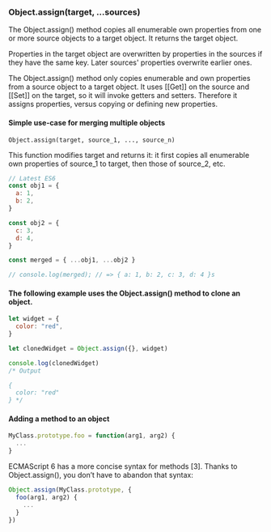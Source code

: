 ### Object.assign(target, ...sources)

The Object.assign() method copies all enumerable own properties from one or more source objects to a target object. It returns the target object.

Properties in the target object are overwritten by properties in the sources if they have the same key. Later sources' properties overwrite earlier ones.

The Object.assign() method only copies enumerable and own properties from a source object to a target object. It uses [[Get]] on the source and [[Set]] on the target, so it will invoke getters and setters. Therefore it assigns properties, versus copying or defining new properties.

#### Simple use-case for merging multiple objects

`Object.assign(target, source_1, ..., source_n)`

This function modifies target and returns it: it first copies all enumerable own properties of source_1 to target, then those of source_2, etc.

```js
// Latest ES6
const obj1 = {
  a: 1,
  b: 2,
}

const obj2 = {
  c: 3,
  d: 4,
}

const merged = { ...obj1, ...obj2 }

// console.log(merged); // => { a: 1, b: 2, c: 3, d: 4 }s
```

#### The following example uses the Object.assign() method to clone an object.

```js
let widget = {
  color: "red",
}

let clonedWidget = Object.assign({}, widget)

console.log(clonedWidget)
/* Output

{
  color: "red"
} */
```

#### Adding a method to an object

```js
MyClass.prototype.foo = function(arg1, arg2) {
  ...
}
```

ECMAScript 6 has a more concise syntax for methods [3]. Thanks to Object.assign(), you don’t have to abandon that syntax:

```js
Object.assign(MyClass.prototype, {
  foo(arg1, arg2) {
    ...
  }
})

```
